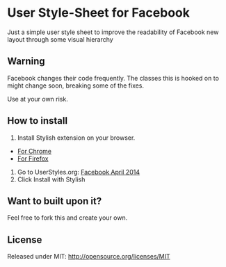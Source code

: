 # User Style-Sheet for Facebook

Just a simple user style sheet to improve the readability of Facebook new layout through some visual hierarchy


## Warning

Facebook changes their code frequently. The classes this is hooked on to might change soon, breaking some of the fixes.

Use at your own risk.

## How to install

1. Install Stylish extension on your browser.
 * [For Chrome](https://chrome.google.com/webstore/detail/stylish/fjnbnpbmkenffdnngjfgmeleoegfcffe)
 * [For Firefox](https://addons.mozilla.org/firefox/addon/stylish/)
 
1. Go to UserStyles.org: [Facebook April 2014](http://userstyles.org/styles/99954/facebook-april-2014)
1. Click Install with Stylish

## Want to built upon it?

Feel free to fork this and create your own.

## License

Released under MIT: http://opensource.org/licenses/MIT

